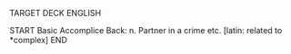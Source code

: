 TARGET DECK
ENGLISH

START
Basic
Accomplice
Back: n. Partner in a crime etc. [latin: related to *complex]
END
